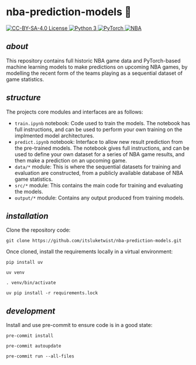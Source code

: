 # **nba-prediction-models** 🏀

<div>
    <!-- badges from : https://shields.io/ -->
    <!-- logos available : https://simpleicons.org/ -->
    <a href="https://creativecommons.org/licenses/by-sa/4.0/">
        <img alt="CC-BY-SA-4.0 License" src="https://img.shields.io/badge/Licence-CC_BY_SA_4.0-yellow?style=for-the-badge&logo=docs&logoColor=white" />
    </a>
    <a href="https://www.python.org/">
        <img alt="Python 3" src="https://img.shields.io/badge/Python_3-blue?style=for-the-badge&logo=python&logoColor=white" />
    </a>
    <a href="https://pytorch.org/">
        <img alt="PyTorch" src="https://img.shields.io/badge/PyTorch-red?style=for-the-badge&logo=pytorch&logoColor=white" />
    </a>
    <a href="https://www.nba.com/">
        <img alt="NBA" src="https://img.shields.io/badge/NBA-black?style=for-the-badge&logo=nba&logoColor=white" />
    </a>
</div>

## *about*

This repository contains full historic NBA game data and PyTorch-based machine learning models to make predictions on upcoming NBA games, by modelling the recent form of the teams playing as a sequential dataset of game statistics.

## *structure*

The projects core modules and interfaces are as follows:

- `train.ipynb` notebook: Code used to train the models. The notebook has full instructions, and can be used to perform your own training on the implmented model architectures.
- `predict.ipynb` notebook: Interface to allow new result prediction from the pre-trained models. The notebook gives full instructions, and can be used to define your own dataset for a series of NBA game results, and then make a prediction on an upcoming game.
- `data/*` module: This is where the sequential datasets for training and evaluation are constructed, from a publicly available database of NBA game statistics.
- `src/*` module: This contains the main code for training and evaluating the models.
- `output/*` module: Contains any output produced from training models.

## *installation*

Clone the repository code:

```shell
git clone https://github.com/itsluketwist/nba-prediction-models.git
```

Once cloned, install the requirements locally in a virtual environment:

```shell
pip install uv

uv venv

. venv/bin/activate

uv pip install -r requirements.lock
```

## *development*

Install and use pre-commit to ensure code is in a good state:

```shell
pre-commit install

pre-commit autoupdate

pre-commit run --all-files
```
